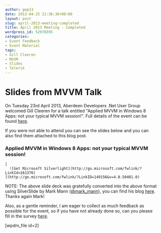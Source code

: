 ```yaml
---
author: gep13
date: 2013-04-25 21:36:36+00:00
layout: post
slug: april-2013-meeting-completed
title: April 2013 Meeting - Completed
wordpress_id: 52976595
categories:
- Event Feedback
- Event Material
tags:
- Gill Cleeren
- MVVM
- Slides
- Telerik
---
```


# Slides from MVVM Talk


On Tuesday 23rd April 2013, Aberdeen Developers .Net User Group welcomed Gill Cleeren for a talk entitled "Applied MVVM in Windows 8 Apps: not your typical MVVM session!".  Full details of the event can be found [here](http://www.aberdeendevelopers.co.uk/adnuguk-april-2013-meeting/).

If you were not able to attend you can see the slides below and you can also find them attached to this blog post.


### Applied MVVM in Windows 8 Apps: not your typical MVVM session!












    [
      ![Get Microsoft Silverlight](http://go.microsoft.com/fwlink/?LinkId=161376)
    ](http://go.microsoft.com/fwlink/?LinkID=149156&v=4.0.50401.0)







NOTE: The above slide deck was gratefully converted into the above format using SilverSlide by Mark Mann ([@mark_mann](http://twitter.com/#!/@mark_mann)), you can find his blog [here](http://blog.mark-mann.co.uk/). Thanks again Mark!

Also, as a gentle reminder, I am eager to collect as much feedback as possible for the event, so if you have not already done so, can you please fill in the survey [here](http://www.surveymonkey.com/s/Z3NK9DH).

[wpdm_file id=2]
